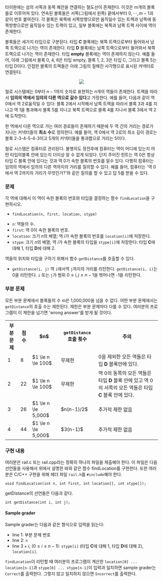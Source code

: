 타이완에는 섬의 서쪽과 동쪽 해안을 연결하는 철도선이 존재한다. 이것은 $m$개의 블록들로 이루어져 있다. 연속된 블록들은 서쪽(그림에서 왼쪽) 끝에서부터 $0, \cdots, m-1$과 같이 번호 붙여진다. 각 블록은 북쪽에 서쪽방향으로만 움직일수 있는 트랙과 남쪽에 동쪽방향으로만 움직일수 있는 트랙이 있고, 일부 블록에는 북쪽과 남쪽 트랙 사이에 역이 존재한다.

블록들은 세가지 타입으로 구분된다. 타입 **C** 블록에는 북쪽 트랙으로부터 들어와서 남쪽 트랙으로 나가는 역이 존재한다. 타입 **D** 블록에는 남쪽 트랙으로부터 들어와서 북쪽 트랙으로 나가는 역이 존재한다. 타입 **empty** 블록에는 역이 존재하지 않는다. 예를 들어, 아래 그림에서 블록 0, 4, 6은 타입 empty, 블록 1, 2, 3은 타입 C, 그리고 블록 5는 타입 D이다. 인접한 블록의 트랙들은 아래 그림의 칠해진 사각형으로 표시된 커넥터로 연결된다.


<div style="text-align: center;">
<img src="https://s3.ap-northeast-2.amazonaws.com/oj.uz/old/IOI14_rail/rail.png">
</div>

철로 시스템에는 0부터 $n-1$까지 숫자로 표현하는 $n$개의 역들이 존재한다. 트랙을 따라서 **임의의 역에서 임의의 다른 역으로 갈수 있다**고 가정한다. 예를 들어, 다음과 같이 역 0에서 역 2로움직일 수 있다: 블록 2에서 시작해서 남쪽 트랙을 따라서 블록 3과 4를 지나고 역 1을 통과해서 블록 5를 지나고 북쪽 트랙으로 블록 4를 지나서 블록 3에서 역 2에 도착한다.

한 역에서 다른 역으로 가는 여러 경로들이 존재하기 때문에 두 역 간의 거리는 경로가 지나는 커넥터들의 **최소 수**로 정의한다. 예를 들어, 역 0에서 역 2로의 최소 길이 경로는 블록 2-3-4-5-4-3이고 5개의 커넥터들을 통과함으로 거리는 5이다.

철로 시스템은 컴퓨터로 관리된다. 불행히도 정전후에 컴퓨터는 역이 어디에 있는지 어떤 타입의블록 안에 있는지 더이상 알 수 없게 되었다. 단지 주어진 힌트는 역 0은 항상 타입 C 블록 안에 있다는 것과 역 0가 속한 블록의 번호를 알수 있다. 다행히 컴퓨터는 임의의 역에서 임의의 다른 역까지의 거리를 질의할 수 있다. 예를 들어, 컴퓨터는 '역 0에서 역 2까지의 거리가 무엇인가?'와 같은 질의를 할 수 있고 답 5를 받을 수 있다.

### 문제

각 역에 대해서 이 역이 속한 블록의 번호와 타입을 결정하는 함수 `findLocation`을 구현하시오.

* `findLocation(n, first, location, stype)`
 - `n`: 역들의 수.
 - `first`: 역 0이 속한 블록의 번호.
 - `location`: 크기 $n$의 배열; 역 $i$가 속한 블록의 번호를 `location[i]`에 저장한다.
 - `stype`: 크기 $n$의 배열; 역 $i$가 속한 블록의 타입을 `stype[i]`에 저장한다: 타입 **C**에 대해 1, 타입 **D**에 대해 2.
 
 역들의 위치와 타입을 구하기 위해서 함수 `getDistance`를 호출할 수 있다.

* `getDistance(i, j)` 역 `i`에서역 `j`까지의 거리를 리턴한다. `getDistance(i, i)`는 0을 리턴한다. `i` 또는 `j`가 범위 $0 \le i,j \le n-1$을 벗어나면 -1을 리턴한다.

### 부분 문제

모든 부분 문제에서 블록들의 수 $m$은 1,000,000을 넘을 수 없다. 어떤 부분 문제에서는 `getDistance`의 호출 수는 제한된다. 제한은 부분 문제마다 다를 수 있다. 여러분의 프로그램이 이 제한을 넘기면 'wrong answer'를 받게 될 것이다.

<div class='table-responsive'>
<table class='table table-condensed table-bordered'>
 <tr>
  <th class="col-sm-1 col-md-1 col-lg-1">부분문제</th>
  <th class="col-sm-1 col-md-1 col-lg-1">점수</th>
  <th class="col-sm-2 col-md-2 col-lg-2">$n$ </th>
  <th class="col-sm-2 col-md-2 col-lg-2"><code>getDistance</code> 호출 횟수</th>
  <th>주의</th>
 </tr>
 <tr>
  <td>1</td>
  <td>8</td>
  <td>$1 \le n \le 100$</td>
  <td>무제한</td>
  <td>0을 제외한 모든 역들은 타입 <b>D</b> 블록안에 있다.</td>
 </tr>
 <tr>
  <td>2</td>
  <td>22</td>
  <td>$1 \le n \le 100$</td>
  <td>무제한</td>
  <td>역 0의 동쪽의 모든 역들은 타입 <b>D</b> 블록 안에 있고
역 0의 서쪽의 모든 역들은 타입 <b>C</b> 블록 안에 있다.</td>
 </tr>
 <tr>
  <td>3</td>
  <td>26</td>
  <td>$1 \le n \le 5,000$</td>
  <td>$n(n-1)/2$</td>
  <td>추가적 제한 없음</td>
 </tr>
 <tr>
  <td>4</td>
  <td>44</td>
  <td>$1 \le n \le 5,000$</td>
  <td>$3(n-1)$</td>
  <td>추가적 제한 없음</td>
 </tr>
</table>
</div>

### 구현 내용

여러분은 rail.c 또는 rail.cpp라는 정확히 하나의 파일을 제출해야 한다. 이 파일은 다음 선언들을 사용해서 위에서 설명한 바와 같은 함수 findLocation를 구현한다. 또한 여러분은 C/C++ 구현을 위해 헤더 파일 `rail.h`를 `#include`해야 한다.

```
void findLocation(int n, int first, int location[], int stype[]);
```

getDistance의 선언들은 다음과 같다.

```
int getDistance(int i, int j);
```

#### Sample grader

Sample grader는 다음과 같은 형식으로 입력을 읽는다:

* line 1: 부분 문제 번호
* line 2: `n`
* line $3+i$, ($0 \le i \le n-1$): `stype[i]` (타입 **C**에 대해 1, 타입 **D**에 대해 2), `location[i]`.

`findLocation`이 리턴할 때 여러분의 프로그램이 계산한 `location[0] ... location[n-1]`과 `stype[0] ... stype[n-1]`이 입력과 일치하면 sample grader는 `Correct`를 출력한다. 그렇지 않고 일치하지 않으면 `Incorrect`를 출력한다.